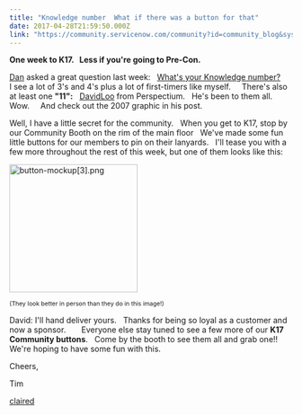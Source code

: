 ```yaml
---
title: "Knowledge number  What if there was a button for that"
date: 2017-04-28T21:59:50.000Z
link: "https://community.servicenow.com/community?id=community_blog&sys_id=d53e2e6ddbd0dbc01dcaf3231f9619ae"
---
```

<p><strong>One week to K17.   Less if you're going to Pre-Con. </strong></p><p></p><p><a __default_attr="31061" __jive_macro_name="user" class="jive_macro jive_macro_user" data-orig-content="Dan" data-renderedposition="52.68333435058594_8_44_17" href="/community?id=community_user_profile&user=83ff46e1db581fc09c9ffb651f961906" modifiedtitle="true" title="Dan">Dan</a> asked a great question last week:   <a title="What's your Knowledge number?" __default_attr="6708" __jive_macro_name="blogpost" class="jive_macro jive_macro_blogpost" data-orig-content="What's your Knowledge number?" data-renderedposition="52.68333435058594_273_228_17" href="/community?id=community_blog&sys_id=2a2e2a6ddbd0dbc01dcaf3231f961912">What's your Knowledge number?</a>     I see a lot of 3's and 4's plus a lot of first-timers like myself.     There's also at least one <strong>"11":</strong>   <a title="DavidLoo" __default_attr="2054" __jive_macro_name="user" class="jive_macro jive_macro_user" data-orig-content="DavidLoo" data-renderedposition="52.68333435058594_1090.816650390625_79_17" href="/community?id=community_user_profile&user=b892962ddbd81fc09c9ffb651f96190a">DavidLoo</a> from Perspectium.   He's been to them all.   Wow.     And check out the 2007 graphic in his post.</p><p></p><p>Well, I have a little secret for the community.   When you get to K17, stop by our Community Booth on the rim of the main floor   We've made some fun little buttons for our members to pin on their lanyards.   I'll tease you with a few more throughout the rest of this week, but one of them looks like this:</p><p><img  alt="button-mockup[3].png" class="image-2 jive-image" height="228" src="ae1bac4edbd09304b322f4621f9619e9.iix" style="width: 228px; height: 228px;" width="228"/></p><p></p><p><span style="font-size: 8pt;">(They look better in person than they do in this image!)</span></p><p></p><p>David: I'll hand deliver yours.   Thanks for being so loyal as a customer and now a sponsor.       Everyone else stay tuned to see a few more of our <strong>K17 Community buttons</strong>.   Come by the booth to see them all and grab one!!     We're hoping to have some fun with this.</p><p></p><p>Cheers,</p><p>Tim</p><p></p><p><a title="claired" __default_attr="28920" __jive_macro_name="user" class="jive-link-profile-small jive_macro jive_macro_user" data-id="28920" data-objecttype="3" data-orig-content="claired" data-renderedposition="594.25_8_60_17" data-type="person" href="/community?id=community_user_profile&user=4ec21221db1c1fc09c9ffb651f961906">claired</a></p>